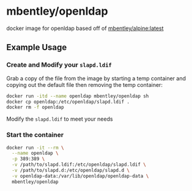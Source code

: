 # mbentley/openldap

docker image for openldap
based off of [mbentley/alpine:latest](https://github.com/mbentley/docker-base-alpine)

## Example Usage

### Create and Modify your `slapd.ldif`

Grab a copy of the file from the image by starting a temp container and copying out the default file then removing the temp container:

```bash
docker run -itd --name openldap mbentley/openldap sh
docker cp openldap:/etc/openldap/slapd.ldif .
docker rm -f openldap
```

Modify the `slapd.ldif` to meet your needs

### Start the container

```bash
docker run -it --rm \
  --name openldap \
  -p 389:389 \
  -v /path/to/slapd.ldif:/etc/openldap/slapd.ldif \
  -v /path/to/slapd.d:/etc/openldap/slapd.d \
  -v openldap-data:/var/lib/openldap/openldap-data \
  mbentley/openldap
```
